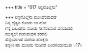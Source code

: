 +++
title = "017 ನಿನ್ನನೊಲ್ಲೆನು"

+++
ನಿನ್ನನೊಲ್ಲೆನು ಮುನಿದೆಯಾದಡೆ   
ನಿನ್ನ ದೈತ್ಯನ ಕೊಂಡು ಬಾ ಹೋ  
ಗೆನ್ನ ಬಲುಹನು ನೋಡು ನೀನೆನಲಸುರೆ ವಿನಯದಲಿ   
ಮುನ್ನಲೇ ಮನುಮಥನ ಶರದಲಿ  
ಖಿನ್ನೆಯಾಗಿಹೆ ಮರೆಯ ಹೊಕ್ಕೆನು  
ತನ್ನನೀ ಪರಿ ಮುರಿದು ನುಡಿವರೆ ಎಂದಳಿಂದುಮುಖಿ     ॥17॥